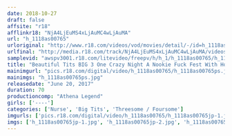```yaml
---
date: 2018-10-27
draft: false
affsite: "r18"
afflinkr18: "NjA4LjEuMS4xLjAuMC4wLjAuMA"
url: "h_1118as00765"
urloriginal: "http://www.r18.com/videos/vod/movies/detail/-/id=h_1118as00765"
urlfinal: "http://media.r18.com/track/NjA4LjEuMS4xLjAuMC4wLjAuMA/videos/vod/movies/detail/-/id=h_1118as00765"
samplevid: "awspv3001.r18.com/litevideo/freepv/h/h_1/h_1118as00765/h_1118as00765_dmb_s.mp4"
title: "Beautiful Tits BIG 3 One Crazy Night A Nookie Fuck Fest With Horny Bodied Women!!"
mainimgurl: "pics.r18.com/digital/video/h_1118as00765/h_1118as00765ps.jpg"
mainimgs: "h_1118as00765ps.jpg"
releasedate: "June 20, 2017"
duration: 70
productioncomp: "Athena Legend"
girls: ['----']
categories: ['Nurse', 'Big Tits', 'Threesome / Foursome']
imgurls: ['pics.r18.com/digital/video/h_1118as00765/h_1118as00765jp-1.jpg', 'pics.r18.com/digital/video/h_1118as00765/h_1118as00765jp-2.jpg', 'pics.r18.com/digital/video/h_1118as00765/h_1118as00765jp-3.jpg', 'pics.r18.com/digital/video/h_1118as00765/h_1118as00765jp-4.jpg', 'pics.r18.com/digital/video/h_1118as00765/h_1118as00765jp-5.jpg', 'pics.r18.com/digital/video/h_1118as00765/h_1118as00765jp-6.jpg', 'pics.r18.com/digital/video/h_1118as00765/h_1118as00765jp-7.jpg', 'pics.r18.com/digital/video/h_1118as00765/h_1118as00765jp-8.jpg', 'pics.r18.com/digital/video/h_1118as00765/h_1118as00765jp-9.jpg', 'pics.r18.com/digital/video/h_1118as00765/h_1118as00765jp-10.jpg', 'pics.r18.com/digital/video/h_1118as00765/h_1118as00765jp-11.jpg', 'pics.r18.com/digital/video/h_1118as00765/h_1118as00765jp-12.jpg', 'pics.r18.com/digital/video/h_1118as00765/h_1118as00765jp-13.jpg', 'pics.r18.com/digital/video/h_1118as00765/h_1118as00765jp-14.jpg', 'pics.r18.com/digital/video/h_1118as00765/h_1118as00765jp-15.jpg', 'pics.r18.com/digital/video/h_1118as00765/h_1118as00765jp-16.jpg', 'pics.r18.com/digital/video/h_1118as00765/h_1118as00765jp-17.jpg', 'pics.r18.com/digital/video/h_1118as00765/h_1118as00765jp-18.jpg', 'pics.r18.com/digital/video/h_1118as00765/h_1118as00765jp-19.jpg', 'pics.r18.com/digital/video/h_1118as00765/h_1118as00765jp-20.jpg']
imgs: ['h_1118as00765jp-1.jpg', 'h_1118as00765jp-2.jpg', 'h_1118as00765jp-3.jpg', 'h_1118as00765jp-4.jpg', 'h_1118as00765jp-5.jpg', 'h_1118as00765jp-6.jpg', 'h_1118as00765jp-7.jpg', 'h_1118as00765jp-8.jpg', 'h_1118as00765jp-9.jpg', 'h_1118as00765jp-10.jpg', 'h_1118as00765jp-11.jpg', 'h_1118as00765jp-12.jpg', 'h_1118as00765jp-13.jpg', 'h_1118as00765jp-14.jpg', 'h_1118as00765jp-15.jpg', 'h_1118as00765jp-16.jpg', 'h_1118as00765jp-17.jpg', 'h_1118as00765jp-18.jpg', 'h_1118as00765jp-19.jpg', 'h_1118as00765jp-20.jpg']
---
```

